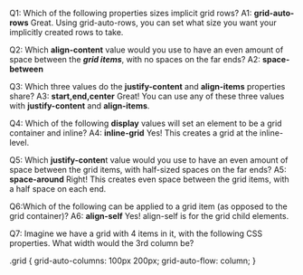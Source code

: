 Q1: Which of the following properties sizes implicit grid rows?
A1: **grid-auto-rows**
Great. Using grid-auto-rows, you can set what size you want your implicitly created rows to take.

Q2: Which **align-content** value would you use to have an even amount of space between the **_grid items_**, with no spaces on the far ends?
A2: **space-between**

Q3: Which three values do the **justify-content** and **align-items** properties share?
A3: **start,end,center**
Great! You can use any of these three values with **justify-content** and **align-items**.

Q4: Which of the following **display** values will set an element to be a grid container and inline?
A4: **inline-grid**
Yes! This creates a grid at the inline-level.

Q5: Which **justify-conten**t value would you use to have an even amount of space between the grid items, with half-sized spaces on the far ends?
A5: **space-around**
Right! This creates even space between the grid items, with a half space on each end.

Q6:Which of the following can be applied to a grid item (as opposed to the grid container)?
A6: **align-self**
Yes! align-self is for the grid child elements.

Q7: Imagine we have a grid with 4 items in it, with the following CSS properties. What width would the 3rd column be?

.grid {
grid-auto-columns: 100px 200px;
grid-auto-flow: column;
}
